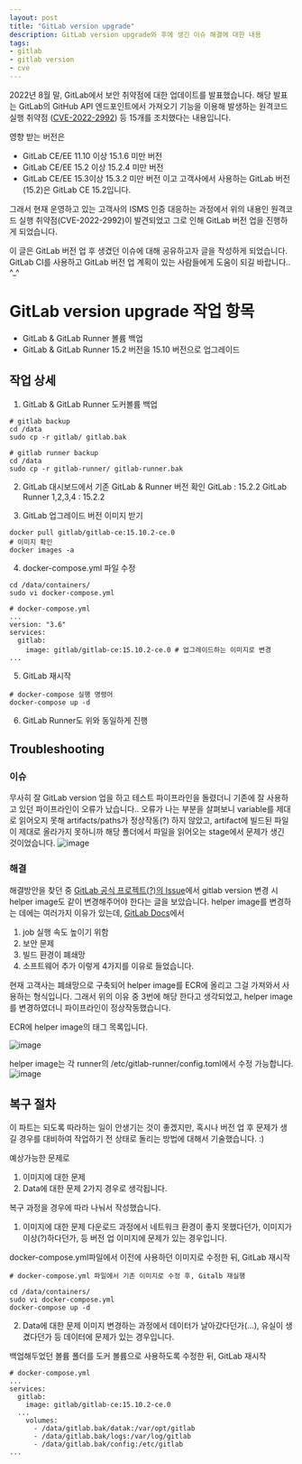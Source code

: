 ```yaml
---
layout: post
title: "GitLab version upgrade"
description: GitLab version upgrade와 후에 생긴 이슈 해결에 대한 내용
tags:
- gitlab
- gitlab version
- cve
---
```



2022년 8월 말, GitLab에서 보안 취약점에 대한 업데이트를 발표했습니다.
해당 발표는 GitLab의 GitHub API 엔드포인트에서 가져오기 기능을 이용해 발생하는 원격코드 실행 취약점 ([CVE-2022-2992](https://about.gitlab.com/releases/2022/08/30/critical-security-release-gitlab-15-3-2-released/)) 등 15개를 조치했다는 내용입니다.

영향 받는 버전은
- GitLab CE/EE 11.10 이상  15.1.6 미만 버전
- GitLab CE/EE 15.2 이상 15.2.4 미만 버전
- GitLab CE/EE 15.3이상 15.3.2 미만 버전
이고 고객사에서 사용하는 GitLab 버전(15.2)은 GitLab CE 15.2입니다.

그래서 현재 운영하고 있는 고객사의 ISMS 인증 대응하는 과정에서 위의 내용인 원격코드 실행 취약점(CVE-2022-2992)이 발견되었고 그로 인해 GitLab 버전 업을 진행하게 되었습니다.

이 글은 GitLab 버전 업 후 생겼던 이슈에 대해 공유하고자 글을 작성하게 되었습니다.
GitLab CI를 사용하고 GitLab 버전 업 계획이 있는 사람들에게 도움이 되길 바랍니다.. ^_^


# GitLab version upgrade 작업 항목
- GitLab & GitLab Runner  볼륨 백업
- GitLab & GitLab Runner  15.2 버전을 15.10 버전으로 업그레이드

## 작업 상세
1. GitLab & GitLab Runner 도커볼륨 백업
```
# gitlab backup
cd /data
sudo cp -r gitlab/ gitlab.bak

# gitlab runner backup
cd /data
sudo cp -r gitlab-runner/ gitlab-runner.bak
```

2. GitLab 대시보드에서 기존 GitLab & Runner 버전 확인
GitLab : 15.2.2
GitLab Runner 1,2,3,4 : 15.2.2

3. GitLab 업그레이드 버전 이미지 받기
```
docker pull gitlab/gitlab-ce:15.10.2-ce.0
# 이미지 확인
docker images -a
```

4. docker-compose.yml 파일 수정
```
cd /data/containers/
sudo vi docker-compose.yml

# docker-compose.yml
...
version: "3.6"
services:
  gitlab:
    image: gitlab/gitlab-ce:15.10.2-ce.0 # 업그레이드하는 이미지로 변경
...
```

5. GitLab 재시작
```
# docker-compose 실행 명령어
docker-compose up -d
```

6. GitLab Runner도 위와 동일하게 진행



## Troubleshooting
### 이슈
무사히 잘 GitLab version 업을 하고 테스트 파이프라인을 돌렸더니 기존에 잘 사용하고 있던 파이프라인이 오류가 났습니다..
오류가 나는 부분을 살펴보니 variable를 제대로 읽어오지 못해 artifacts/paths가 정상작동(?) 하지 않았고, 
artifact에 빌드된 파일이 제대로 올라가지 못하니까 해당 폴더에서 파일을 읽어오는 stage에서 문제가 생긴 것이었습니다.
![image](https://user-images.githubusercontent.com/32283544/234451235-d5614865-061a-46db-bb3c-ccec66c27523.png)



### 해결
해결방안을 찾던 중 [GitLab 공식 프로젝트(?)의 Issue](https://gitlab.com/gitlab-org/gitlab/-/issues/388948)에서 gitlab version 변경 시 helper image도 같이 변경해주어야 한다는 글을 보았습니다.
helper image를 변경하는 데에는 여러가지 이유가 있는데, [GitLab Docs](https://docs.gitlab.com/runner/configuration/advanced-configuration.html#override-the-helper-image)에서
1. job 실행 속도 높이기 위함
2. 보안 문제
3. 빌드 환경이 폐쇄망
4. 소프트웨어 추가
이렇게 4가지를 이유로 들었습니다.

현재 고객사는 폐쇄망으로 구축되어 helper image를 ECR에 올리고 그걸 가져와서 사용하는 형식입니다.
그래서 위의 이유 중 3번에 해당 한다고 생각되었고, helper image를 변경하였더니 파이프라인이 정상작동했습니다.

ECR에 helper image의 태그 목록입니다.

![image](https://user-images.githubusercontent.com/32283544/235035995-5129395d-4ae4-4e0f-8d54-a977383bac35.png)

helper image는 각 runner의 /etc/gitlab-runner/config.toml에서 수정 가능합니다.
![image](https://user-images.githubusercontent.com/32283544/235035507-e321f7a4-47d6-4fa4-bbf9-8c7d7f2209d6.png)



## 복구 절차
이 파트는 되도록 따라하는 일이 안생기는 것이 좋겠지만, 혹시나 버전 업 후 문제가 생길 경우를 대비하여 작업하기 전 상태로 돌리는 방법에 대해서 기술했습니다. :)

예상가능한 문제로
1. 이미지에 대한 문제
2. Data에 대한 문제
2가지 경우로 생각됩니다.

복구 과정을 경우에 따라 나눠서 작성했습니다.

1. 이미지에 대한 문제
다운로드 과정에서 네트워크 환경이 좋지 못했다던가, 이미지가 이상(?)하다던가, 등 버전 업 이미지에 문제가 있는 경우입니다.

docker-compose.yml파일에서 이전에 사용하던 이미지로 수정한 뒤, GitLab 재시작
```
# docker-compose.yml 파일에서 기존 이미지로 수정 후, Gitalb 재실행

cd /data/containers/
sudo vi docker-compose.yml
docker-compose up -d
```

2. Data에 대한 문제
이미지 변경하는 과정에서 데이터가 날아갔다던가(...), 유실이 생겼다던가 등 데이터에 문제가 있는 경우입니다.

백업해두었던 볼륨 폴더를 도커 볼륨으로 사용하도록 수정한 뒤, GitLab 재시작
```
# docker-compose.yml
...
services:
  gitlab:
    image: gitlab/gitlab-ce:15.10.2-ce.0
  ...
    volumes:
      - /data/gitlab.bak/datak:/var/opt/gitlab
      - /data/gitlab.bak/logs:/var/log/gitlab
      - /data/gitlab.bak/config:/etc/gitlab
...
```
